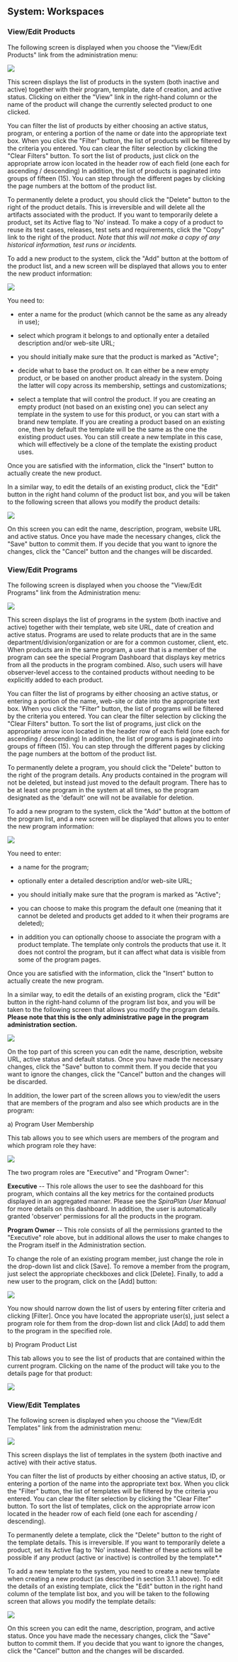 ## System: Workspaces

### View/Edit Products

The following screen is displayed when you choose the "View/Edit
Products" link from the administration menu:

![](img/System_Workspaces_33.png)




This screen displays the list of products in the system (both inactive
and active) together with their program, template, date of creation, and
active status. Clicking on either the "View" link in the right-hand
column or the name of the product will change the currently selected
product to one clicked.

You can filter the list of products by either choosing an active status,
program, or entering a portion of the name or date into the appropriate
text box. When you click the "Filter" button, the list of products will
be filtered by the criteria you entered. You can clear the filter
selection by clicking the "Clear Filters" button. To sort the list of
products, just click on the appropriate arrow icon located in the header
row of each field (one each for ascending / descending) In addition, the
list of products is paginated into groups of fifteen (15). You can step
through the different pages by clicking the page numbers at the bottom
of the product list.

To permanently delete a product, you should click the "Delete" button to
the right of the product details. This is irreversible and will delete
all the artifacts associated with the product. If you want to
temporarily delete a product, set its Active flag to 'No' instead. To
make a copy of a product to reuse its test cases, releases, test sets
and requirements, click the "Copy" link to the right of the product.
*Note that this will not make a copy of any historical
information, test runs or incidents.*

To add a new product to the system, click the "Add" button at the bottom
of the product list, and a new screen will be displayed that allows you
to enter the new product information:

![](img/System_Workspaces_34.png)




You need to:

-   enter a name for the product (which cannot be the same as any
already in use);

-   select which program it belongs to and optionally enter a detailed
description and/or web-site URL;

-   you should initially make sure that the product is marked as
"Active";

-   decide what to base the product on. It can either be a new empty
product, or be based on another product already in the system. Doing
the latter will copy across its membership, settings and
customizations;

-   select a template that will control the product. If you are creating
an empty product (not based on an existing one) you can select any
template in the system to use for this product, or you can start
with a brand new template. If you are creating a product based on an
existing one, then by default the template will be the same as the
one the existing product uses. You can still create a new template
in this case, which will effectively be a clone of the template the
existing product uses.

Once you are satisfied with the information, click the "Insert" button
to actually create the new product.

In a similar way, to edit the details of an existing product, click the
"Edit" button in the right hand column of the product list box, and you
will be taken to the following screen that allows you modify the product
details:

![](img/System_Workspaces_35.png)




On this screen you can edit the name, description, program, website URL
and active status. Once you have made the necessary changes, click the
"Save" button to commit them. If you decide that you want to ignore the
changes, click the "Cancel" button and the changes will be discarded.

### View/Edit Programs

The following screen is displayed when you choose the "View/Edit
Programs" link from the Administration menu:

![](img/System_Workspaces_36.png)




This screen displays the list of programs in the system (both inactive
and active) together with their template, web site URL, date of creation
and active status. Programs are used to relate products that are in the
same department/division/organization or are for a common customer,
client, etc. When products are in the same program, a user that is a
member of the program can see the special Program Dashboard that
displays key metrics from all the products in the program combined.
Also, such users will have observer-level access to the contained
products without needing to be explicitly added to each product.

You can filter the list of programs by either choosing an active status,
or entering a portion of the name, web-site or date into the appropriate
text box. When you click the "Filter" button, the list of programs will
be filtered by the criteria you entered. You can clear the filter
selection by clicking the "Clear Filters" button. To sort the list of
programs, just click on the appropriate arrow icon located in the header
row of each field (one each for ascending / descending) In addition, the
list of programs is paginated into groups of fifteen (15). You can step
through the different pages by clicking the page numbers at the bottom
of the product list.

To permanently delete a program, you should click the "Delete" button to
the right of the program details. Any products contained in the program
will not be deleted, but instead just moved to the default
program. There has to be at least one program in the system at all
times, so the program designated as the 'default' one will not be
available for deletion.

To add a new program to the system, click the "Add" button at the bottom
of the program list, and a new screen will be displayed that allows you
to enter the new program information:

![](img/System_Workspaces_37.png)




You need to enter:

-   a name for the program;

-   optionally enter a detailed description and/or web-site URL;

-   you should initially make sure that the program is marked as
"Active";

-   you can choose to make this program the default one (meaning that it
cannot be deleted and products get added to it when their programs
are deleted);

-   in addition you can optionally choose to associate the program with
a product template. The template only controls the products that use
it. It does not control the program, but it can affect what data is
visible from some of the program pages.

Once you are satisfied with the information, click the "Insert" button
to actually create the new program.

In a similar way, to edit the details of an existing program, click the
"Edit" button in the right-hand column of the program list box, and you
will be taken to the following screen that allows you modify the program
details. **Please note that this is the only administrative page in the
program administration section.**

![](img/System_Workspaces_38.png)




On the top part of this screen you can edit the name, description,
website URL, active status and default status. Once you have made the
necessary changes, click the "Save" button to commit them. If you decide
that you want to ignore the changes, click the "Cancel" button and the
changes will be discarded.

In addition, the lower part of the screen allows you to view/edit the
users that are members of the program and also see which products are in
the program:

a) Program User Membership

This tab allows you to see which users are members of the program and
which program role they have:

![](img/System_Workspaces_39.png)




The two program roles are "Executive" and "Program Owner":

**Executive** -- This role allows the user to see the dashboard for this
program, which contains all the key metrics for the contained products
displayed in an aggregated manner. Please see the *SpiraPlan User
Manual* for more details on this dashboard. In addition, the user is
automatically granted 'observer' permissions for all the products in the
program.

**Program Owner** -- This role consists of all the permissions granted
to the "Executive" role above, but in additional allows the user to make
changes to the Program itself in the Administration section.

To change the role of an existing program member, just change the role
in the drop-down list and click \[Save\]. To remove a member from the
program, just select the appropriate checkboxes and click \[Delete\].
Finally, to add a new user to the program, click on the \[Add\] button:

![](img/System_Workspaces_40.png)




You now should narrow down the list of users by entering filter criteria
and clicking \[Filter\]. Once you have located the appropriate user(s),
just select a program role for them from the drop-down list and click
\[Add\] to add them to the program in the specified role.

b) Program Product List

This tab allows you to see the list of products that are contained
within the current program. Clicking on the name of the product will
take you to the details page for that product:

![](img/System_Workspaces_41.png)




### View/Edit Templates

The following screen is displayed when you choose the "View/Edit
Templates" link from the administration menu:

![](img/System_Workspaces_42.png)




This screen displays the list of templates in the system (both inactive
and active) with their active status.

You can filter the list of products by either choosing an active status,
ID, or entering a portion of the name into the appropriate text box.
When you click the "Filter" button, the list of templates will be
filtered by the criteria you entered. You can clear the filter selection
by clicking the "Clear Filter" button. To sort the list of templates,
click on the appropriate arrow icon located in the header row of each
field (one each for ascending / descending).

To permanently delete a template, click the "Delete" button to the right
of the template details. This is irreversible. If you want to
temporarily delete a product, set its Active flag to 'No' instead.
Neither of these actions will be possible if any product (active or
inactive) is controlled by the template*.*

To add a new template to the system, you need to create a new template
when creating a new product (as described in section 3.1.1 above). To
edit the details of an existing template, click the "Edit" button in the
right hand column of the template list box, and you will be taken to the
following screen that allows you modify the template details:

![](img/System_Workspaces_43.png)




On this screen you can edit the name, description, program, and active
status. Once you have made the necessary changes, click the "Save"
button to commit them. If you decide that you want to ignore the
changes, click the "Cancel" button and the changes will be discarded.

